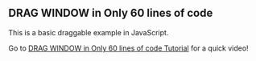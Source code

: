 ## DRAG WINDOW in Only 60 lines of code

This is a basic draggable example in JavaScript.

Go to [DRAG WINDOW in Only 60 lines of code Tutorial](https://youtu.be/bvlmxkOhXWs) for a quick video!